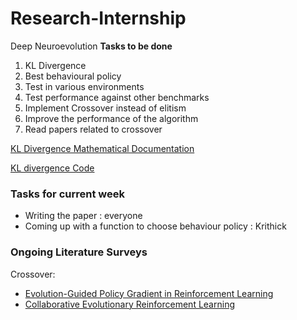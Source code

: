 # Research-Internship
Deep Neuroevolution
**Tasks to be done**
1. KL Divergence
2. Best behavioural policy
3. Test in various environments
4. Test performance against other benchmarks
5. Implement Crossover instead of elitism
6. Improve the performance of the algorithm
7. Read papers related to crossover

[KL Divergence Mathematical Documentation](https://en.wikipedia.org/wiki/Multivariate_normal_distribution#Kullback.E2.80.93Leibler_divergence)

[KL divergence Code](https://github.com/chiragsamal/Research-Internship/blob/master/trpo-master/trpo/policy.py)

### Tasks for current week
- Writing the paper : everyone
- Coming up with a function to choose behaviour policy : Krithick

### Ongoing Literature Surveys

Crossover: 
 - [Evolution-Guided Policy Gradient in Reinforcement Learning](https://arxiv.org/pdf/1805.07917v2.pdf)
 - [Collaborative Evolutionary Reinforcement Learning](https://arxiv.org/pdf/1905.00976.pdf)
